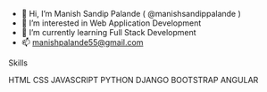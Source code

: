 - 👋 Hi, I’m Manish Sandip Palande ( @manishsandippalande )
- 👀 I’m interested in Web Application Development
- 🌱 I’m currently learning Full Stack Development
- 📫 manishpalande55@gmail.com

Skills

HTML
CSS
JAVASCRIPT
PYTHON
DJANGO
BOOTSTRAP
ANGULAR
